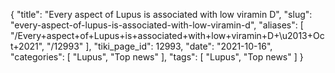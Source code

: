 {
    "title": "Every aspect of Lupus is associated with low viramin D",
    "slug": "every-aspect-of-lupus-is-associated-with-low-viramin-d",
    "aliases": [
        "/Every+aspect+of+Lupus+is+associated+with+low+viramin+D+\u2013+Oct+2021",
        "/12993"
    ],
    "tiki_page_id": 12993,
    "date": "2021-10-16",
    "categories": [
        "Lupus",
        "Top news"
    ],
    "tags": [
        "Lupus",
        "Top news"
    ]
}